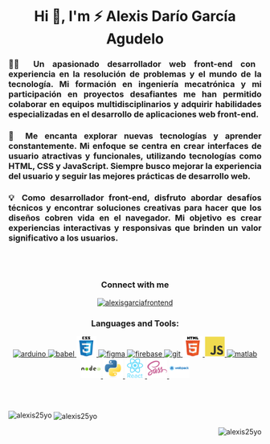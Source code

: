 <h1 align="center" >Hi 👋, I'm ⚡ Alexis Darío García Agudelo</h1>
<h3 style="text-align: justify;">👨‍💻 Un apasionado desarrollador web front-end con experiencia en la resolución de problemas y el mundo de la tecnología. Mi formación en ingeniería mecatrónica y mi participación en proyectos desafiantes me han permitido colaborar en equipos multidisciplinarios y adquirir habilidades especializadas en el desarrollo de aplicaciones web front-end. </h3>
<h3 style="text-align: justify;">🚀 Me encanta explorar nuevas tecnologías y aprender constantemente. Mi enfoque se centra en crear interfaces de usuario atractivas y funcionales, utilizando tecnologías como HTML, CSS y JavaScript. Siempre busco mejorar la experiencia del usuario y seguir las mejores prácticas de desarrollo web.</h3>
<h3  style="text-align: justify; "> 💡 Como desarrollador front-end, disfruto abordar desafíos técnicos y encontrar soluciones creativas para hacer que los diseños cobren vida en el navegador. Mi objetivo es crear experiencias interactivas y responsivas que brinden un valor significativo a los usuarios.</h3>
<br/><br/>

<h3 align="center">Connect with me</h3>
<p align="center">
<a href="https://linkedin.com/in/alexisgarciafrontend" target="blank"><img align="center " src="https://raw.githubusercontent.com/rahuldkjain/github-profile-readme-generator/master/src/images/icons/Social/linked-in-alt.svg" alt="alexisgarciafrontend" height="30" width="40" /></a>
</p>

<h3 align="center">Languages and Tools:</h3>
<p align="center"> <a href="https://www.arduino.cc/" target="_blank" rel="noreferrer"> <img src="https://cdn.worldvectorlogo.com/logos/arduino-1.svg" alt="arduino" width="40" height="40"/> </a> <a href="https://babeljs.io/" target="_blank" rel="noreferrer"> <img src="https://www.vectorlogo.zone/logos/babeljs/babeljs-icon.svg" alt="babel" width="40" height="40"/> </a> <a href="https://www.w3schools.com/css/" target="_blank" rel="noreferrer"> <img src="https://raw.githubusercontent.com/devicons/devicon/master/icons/css3/css3-original-wordmark.svg" alt="css3" width="40" height="40"/> </a> <a href="https://www.figma.com/" target="_blank" rel="noreferrer"> <img src="https://www.vectorlogo.zone/logos/figma/figma-icon.svg" alt="figma" width="40" height="40"/> </a> <a href="https://firebase.google.com/" target="_blank" rel="noreferrer"> <img src="https://www.vectorlogo.zone/logos/firebase/firebase-icon.svg" alt="firebase" width="40" height="40"/> </a> <a href="https://git-scm.com/" target="_blank" rel="noreferrer"> <img src="https://www.vectorlogo.zone/logos/git-scm/git-scm-icon.svg" alt="git" width="40" height="40"/> </a> <a href="https://www.w3.org/html/" target="_blank" rel="noreferrer"> <img src="https://raw.githubusercontent.com/devicons/devicon/master/icons/html5/html5-original-wordmark.svg" alt="html5" width="40" height="40"/> </a> <a href="https://developer.mozilla.org/en-US/docs/Web/JavaScript" target="_blank" rel="noreferrer"> <img src="https://raw.githubusercontent.com/devicons/devicon/master/icons/javascript/javascript-original.svg" alt="javascript" width="40" height="40"/> </a> <a href="https://www.mathworks.com/" target="_blank" rel="noreferrer"> <img src="https://upload.wikimedia.org/wikipedia/commons/2/21/Matlab_Logo.png" alt="matlab" width="40" height="40"/> </a> <a href="https://nodejs.org" target="_blank" rel="noreferrer"> <img src="https://raw.githubusercontent.com/devicons/devicon/master/icons/nodejs/nodejs-original-wordmark.svg" alt="nodejs" width="40" height="40"/> </a> <a href="https://www.python.org" target="_blank" rel="noreferrer"> <img src="https://raw.githubusercontent.com/devicons/devicon/master/icons/python/python-original.svg" alt="python" width="40" height="40"/> </a> <a href="https://reactjs.org/" target="_blank" rel="noreferrer"> <img src="https://raw.githubusercontent.com/devicons/devicon/master/icons/react/react-original-wordmark.svg" alt="react" width="40" height="40"/> </a> <a href="https://sass-lang.com" target="_blank" rel="noreferrer"> <img src="https://raw.githubusercontent.com/devicons/devicon/master/icons/sass/sass-original.svg" alt="sass" width="40" height="40"/> </a> <a href="https://webpack.js.org" target="_blank" rel="noreferrer"> <img src="https://raw.githubusercontent.com/devicons/devicon/d00d0969292a6569d45b06d3f350f463a0107b0d/icons/webpack/webpack-original-wordmark.svg" alt="webpack" width="40" height="40"/> </a> </p>
<br/><br/>

<p><img align="left" src="https://github-readme-stats.vercel.app/api/top-langs?username=alexis25yo&show_icons=true&locale=en&layout=compact" alt="alexis25yo" /></p>
<p>&nbsp;<img align="center" src="https://github-readme-stats.vercel.app/api?username=alexis25yo&show_icons=true&locale=en" alt="alexis25yo" /></p>
<p><img align="right" src="https://github-readme-streak-stats.herokuapp.com/?user=alexis25yo&" alt="alexis25yo" /></p>
<br/><br/>







